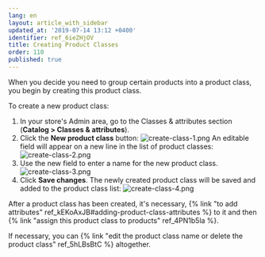 ```yaml
---
lang: en
layout: article_with_sidebar
updated_at: '2019-07-14 13:12 +0400'
identifier: ref_6ieZHjOV
title: Creating Product Classes
order: 110
published: true
---
```

When you decide you need to group certain products into a product class, you begin by creating this product class.

To create a new product class:

1.  In your store's Admin area, go to the Classes & attributes section (**Catalog > Classes & attributes**).
2.  Click the **New product class** button:
    ![create-class-1.png]({{site.baseurl}}/attachments/ref_6ieZHjOV/create-class-1.png)
    An editable field will appear on a new line in the list of product classes:
    ![create-class-2.png]({{site.baseurl}}/attachments/ref_6ieZHjOV/create-class-2.png)
3.  Use the new field to enter a name for the new product class. 
    ![create-class-3.png]({{site.baseurl}}/attachments/ref_6ieZHjOV/create-class-3.png)
4.  Click **Save changes**. The newly created product class will be saved and added to the product class list:
    ![create-class-4.png]({{site.baseurl}}/attachments/ref_6ieZHjOV/create-class-4.png)

After a product class has been created, it's necessary, {% link "to add attributes" ref_kEKoAxJB#adding-product-class-attributes %} to it and then {% link "assign this product class to products" ref_4PN1b5la %}.

If necessary, you can {% link "edit the product class name or delete the product class" ref_5hLBsBtC %} altogether.
